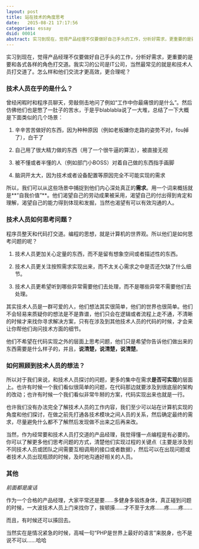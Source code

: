 ```yaml
---
layout: post
title: 站在技术的角度思考
date:   2015-08-21 17:17:56
categories: essay
dsid: 00014
abstract: 实习到现在，觉得产品经理不仅要做好自己手头的工作，分析好需求，更重要的是要和各式各样的角色打交道。我实习的公司是IT公司，当然最常见的就是和技术人员打交道了。怎么样和他们交流才更高效，更合理呢？
---
```


实习到现在，觉得产品经理不仅要做好自己手头的工作，分析好需求，更重要的是要和各式各样的角色打交道。我实习的公司是IT公司，当然最常见的就是和技术人员打交道了。怎么样和他们交流才更高效，更合理呢？

### 技术人员在乎的是什么？

曾经闲暇时和程序员聊天，旁敲侧击地问了例如“工作中你最痛恨的是什么”。然后仿佛他们也是憋了一肚子的苦水，于是乎blablabla说了一大堆，总结了一下大概是下面类似的几个场景：

1. 辛辛苦苦做好的东西，因为种种原因（例如老板嫌你走路的姿势不对，fou掉了），白干了

2. 自己用了很大精力做的东西（用了一个很牛逼的算法），被直接无视

3. 被不懂或者半懂的人（例如部门小BOSS）对着自己做的东西指手画脚

4. 脑洞开太大，因为技术或者设备配置等原因完全不可能实现的需求

所以，我们可以从这些场景中捕捉到他们内心深处真正的**需求**。用一个词来概括就是**“自我价值”**。他们渴望自己的劳动成果被采用，渴望自己的付出得到肯定和理解，渴望自己的能力得到体现和发掘，当然也渴望有可以有效沟通的人。

### 技术人员如何思考问题？

程序员整天和代码打交道。编程的思想，就是计算机的世界观。所以他们是如何思考问题的呢？

1. 技术人员更加关心定量的东西，而不是留有想象空间或者描述性的东西。

2. 技术人员更关注按照需求实现出来，而不太关心需求之中是否还欠缺了什么细节。

3. 技术人员更希望听到哪些异常需要他们去处理，而不是哪些异常不需要他们去处理。

其实技术人员是一群可爱的人，他们想法其实很简单，他们的世界也很简单。他们不会轻易来质疑你的想法是不是靠谱，他们只会在逻辑或者流程上走不通，不清晰的时候才来找你寻求解决方案，只有在涉及到其他技术人员的代码的时候，才会来让你帮他们询问技术方面的细节。

他们不希望在代码实现之外的层面上思考问题，他们只是希望你告诉他们做出来的东西需要是什么样子的，并且，**说清楚，说清楚，说清楚**。

### 如何照顾到技术人员的想法？

所以对于我们来说，和技术人员探讨的问题，更多的集中在需求**是否可实现**的层面上。也许有时候一个我们看似很简单的问题，在代码那边就要涉及到很底层的架构的改动；也许有时候一个我们看似非常牛掰的方案，代码实现出来也就是一行。

也许我们没有办法完全了解技术人员的工作内容，我们至少可以站在计算机实现的角度和他们探讨，在做之前先打通各技术模块之间人员的关系，然后确定最终的需求，尽量避免什么都不了解然后发现做不出来之后再来改。

当然，作为经常要和技术人员打交道的产品经理，我觉得懂一点编程是有必要的。你可以了解更多他们思考问题的方式，清楚他们实现过程的关键点（主要是涉及到不同技术人员或团队之间需要互相调用的接口或者数据），然后可以在出现问题或者技术人员出现瓶颈的时候，及时地沟通好相关的人员。

### 其他

*前面都是废话*

作为一个合格的产品经理，大家平常还是要……多健身多锻炼身体，真正碰到问题的时候，一大波技术人员上门来找你了，挨顿揍……才不至于太疼……疼……疼……

而且，有时候还可以揍回去。

当然实在是情况紧急的时候，高喊一句“PHP是世界上最好的语言”来脱身，也不是说不可以……哈哈